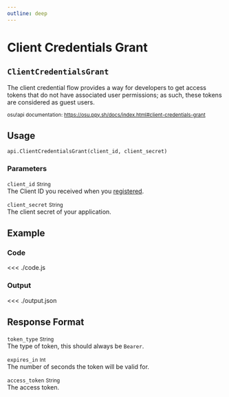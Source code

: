 ```yaml
---
outline: deep
---
```


# Client Credentials Grant <Badge type="tip" text="POST"/>

## `ClientCredentialsGrant`

The client credential flow provides a way for developers to get access tokens that do not have associated user permissions; as such, these tokens are considered as guest users.

<small>osu!api documentation: https://osu.ppy.sh/docs/index.html#client-credentials-grant</small>

## Usage

`api.ClientCredentialsGrant(client_id, client_secret)`

### Parameters

`client_id` <small>String</small><br>
The Client ID you received when you [registered](https://osu.ppy.sh/home/account/edit#new-oauth-application).

`client_secret` <small>String</small><br>
The client secret of your application.

## Example

### Code
<<< ./code.js

### Output
<<< ./output.json

## Response Format

`token_type` <small>String</small><br>
The type of token, this should always be `Bearer`.

`expires_in` <small>Int</small><br>
The number of seconds the token will be valid for.

`access_token` <small>String</small><br>
The access token.